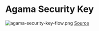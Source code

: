 # Agama Security Key




![agama-security-key-flow.png](assets%2Fagama-security-key-flow.png)
[Source](https://sequencediagram.org/index.html#initialData=C4S2BsFMAIEEHMCGBbR0DKkDGBXATmAJ7QDSkhAUBYlsAPZ7QAKkeAznQHYUAOieoLCD6dgcJKl79BwxKOgApOW1g5gACykCQQkWKWc2AMRAATOgCYqiNVxzIARqyot2XALQA+AyrXqAXNAAwojg4NAAVBEA9DYaDCAAXpBR0ADuYOrQiBJobNj4RNAA1uQUPqoa7l4IKIiBTHiQfE3QIJxgIKHQAGbgdGkUtajVnq4cnIEAIiBsPOCIxP3w7dBsWE2QnOmZ0Dj5eJwoMO08atBc4JTjHp7D9dAAoqKsewdHyJBDuV4VfoEmTimN6vBzEfasD5fP5VGq5QIAJUgwHw2wheCodB4YgAkj0QYxIAAPWbANhUe6-ZQmcwWQIAcWR0HApIu+Ki+VwBGAxFKhDYqSwXB6IHg+EgwLBBKh5WpZkso3uiORqMiEU5hR5JXIqQAjjg5KAeZjsdA8dBCHQcNB1IgAG4wIWcEViprAxBiKCINhiACMawK3N5ZUpXhukww6gG2T8W0EHpAXDWG0gW2gUo5gaKfKiFHDcLqgXQwGkMY0cZ0CaTGfVWa1OYi3zqVMMNMsgRCYTL6grWA9DADeDtOi+FCxuPxYDabGy0DtoTM0FMkGHWGhctpivh0CRKMO3d7-cYpg9iCbI28ykqAWCdGQ82RMCisT8CUSHpSEV6-UGMPUW8LHdIDmLh8jVIVl1zUMxlYCYO2FEA8GQHYNHAuhIMbLZTBNCc2jEcxgOgTg6DEPg2BncsD1ESt6EYT54mwnw2wsADUGVPdtjiHtqL7WjoFYPAGHPRBRnDIsozSZNNm2ASBwyVDlxLEBwAoLCqDUsdTXNS1rVtB0iLoJcVxHGcnRdcVsOgsTI2jdZpP4vBBMYeSskUxBlNUoEqE87DNNw9ElzoQjiLEYlSXJKzYK4cTbJTNNZOc3Y3I8jSKCAA)